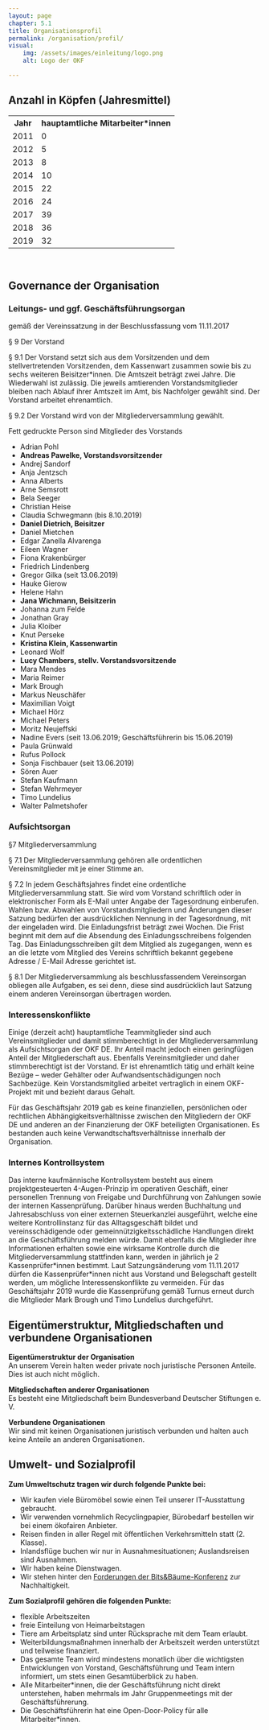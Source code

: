 ```yaml
---
layout: page
chapter: 5.1
title: Organisationsprofil
permalink: /organisation/profil/
visual:
    img: /assets/images/einleitung/logo.png
    alt: Logo der OKF

---
```



## Anzahl in Köpfen (Jahresmittel)

<table width="500">
  <tr>
    <th>Jahr</th>
    <th>hauptamtliche Mitarbeiter*innen</th>
  </tr>
  <tr>
    <td>2011</td>
    <td>0</td>
  </tr>
  <tr>
    <td>2012</td>
    <td>5</td>
  </tr>
  <tr>
    <td>2013</td>
    <td>8</td>
  </tr>
  <tr>
    <td>2014</td>
    <td>10</td>
  </tr>
  <tr>
    <td>2015</td>
    <td>22</td>
  </tr>
  <tr>
    <td>2016</td>
    <td>24</td>
  </tr>
  <tr>
    <td>2017</td>
    <td>39</td>
  </tr>
  <tr>
    <td>2018</td>
    <td>36</td>
  </tr>
  <tr>
    <td>2019</td>
    <td>32</td>
  </tr>
</table>

<br>


## Governance der Organisation


### Leitungs- und ggf. Geschäftsführungsorgan
gemäß der Vereinssatzung in der Beschlussfassung vom 11.11.2017

§ 9 Der Vorstand

§ 9.1 Der Vorstand setzt sich aus dem Vorsitzenden und dem stellvertretenden Vorsitzenden, dem Kassenwart zusammen sowie bis zu sechs weiteren Beisitzer*innen. Die Amtszeit beträgt zwei Jahre. Die Wiederwahl ist zulässig. Die jeweils amtierenden Vorstandsmitglieder bleiben nach Ablauf ihrer Amtszeit im Amt, bis Nachfolger gewählt sind. Der Vorstand arbeitet ehrenamtlich.

§ 9.2 Der Vorstand wird von der Mitgliederversammlung gewählt.

Fett gedruckte Person sind Mitglieder des Vorstands

* Adrian Pohl 
* **Andreas Pawelke, Vorstandsvorsitzender**
* Andrej Sandorf 
* Anja Jentzsch 
* Anna Alberts 
* Arne Semsrott 
* Bela Seeger 
* Christian Heise 
* Claudia Schwegmann (bis 8.10.2019) 
* **Daniel Dietrich, Beisitzer** 
* Daniel Mietchen 
* Edgar Zanella Alvarenga 
* Eileen Wagner
* Fiona Krakenbürger 
* Friedrich Lindenberg 
* Gregor Gilka (seit 13.06.2019) 
* Hauke Gierow 
* Helene Hahn 
* **Jana Wichmann, Beisitzerin**
* Johanna zum Felde 
* Jonathan Gray 
* Julia Kloiber
* Knut Perseke 
* **Kristina Klein, Kassenwartin** 
* Leonard Wolf 
* **Lucy Chambers, stellv. Vorstandsvorsitzende** 
* Mara Mendes 
* Maria Reimer 
* Mark Brough 
* Markus Neuschäfer 
* Maximilian Voigt 
* Michael Hörz 
* Michael Peters 
* Moritz Neujeffski 
* Nadine Evers (seit 13.06.2019; Geschäftsführerin bis 15.06.2019) 
* Paula Grünwald 
* Rufus Pollock 
* Sonja Fischbauer (seit 13.06.2019) 
* Sören Auer 
* Stefan Kaufmann 
* Stefan Wehrmeyer 
* Timo Lundelius 
* Walter Palmetshofer

### Aufsichtsorgan

§7 Mitgliederversammlung

§ 7.1 Der Mitgliederversammlung gehören alle ordentlichen Vereinsmitglieder mit je einer Stimme an.

§ 7.2 In jedem Geschäftsjahres findet eine ordentliche Mitgliederversammlung statt. Sie wird vom Vorstand schriftlich oder in elektronischer Form als E-Mail unter Angabe der Tagesordnung einberufen. Wahlen bzw. Abwahlen von Vorstandsmitgliedern und Änderungen dieser Satzung bedürfen der ausdrücklichen Nennung in der Tagesordnung, mit der eingeladen wird. Die Einladungsfrist beträgt zwei Wochen. Die Frist beginnt mit dem auf die Absendung des Einladungsschreibens folgenden Tag. Das Einladungsschreiben gilt dem Mitglied als zugegangen, wenn es an die letzte vom Mitglied des Vereins schriftlich bekannt gegebene Adresse / E-Mail Adresse gerichtet ist.

§ 8.1 Der Mitgliederversammlung als beschlussfassendem Vereinsorgan obliegen alle Aufgaben, es sei denn, diese sind ausdrücklich laut Satzung einem anderen Vereinsorgan übertragen worden.

### Interessenskonflikte

Einige (derzeit acht) hauptamtliche Teammitglieder sind auch Vereinsmitglieder und damit stimmberechtigt in der Mitgliederversammlung als Aufsichtsorgan der OKF DE. Ihr Anteil macht jedoch einen geringfügen Anteil der Mitgliederschaft aus. Ebenfalls Vereinsmitglieder und daher stimmberechtigt ist der Vorstand. Er ist ehrenamtlich tätig und erhält keine Bezüge – weder Gehälter oder Aufwandsentschädigungen noch Sachbezüge. Kein Vorstandsmitglied arbeitet vertraglich in einem OKF-Projekt mit und bezieht daraus Gehalt.

Für das Geschäftsjahr 2019 gab es keine finanziellen, persönlichen oder rechtlichen Abhängigkeitsverhältnisse zwischen den Mitgliedern der OKF DE und anderen an der Finanzierung der OKF beteiligten Organisationen. Es bestanden auch keine Verwandtschaftsverhältnisse innerhalb der Organisation. 

### Internes Kontrollsystem

Das interne kaufmännische Kontrollsystem besteht aus einem projektgesteuerten 4-Augen-Prinzip im operativen Geschäft, einer personellen Trennung von Freigabe und Durchführung von Zahlungen sowie der internen Kassenprüfung. Darüber hinaus werden Buchhaltung und Jahresabschluss von einer externen Steuerkanzlei ausgeführt, welche eine weitere Kontrollinstanz für das Alltagsgeschäft bildet und vereinsschädigende oder gemeinnützigkeitsschädliche Handlungen direkt an die Geschäftsführung melden würde. Damit ebenfalls die Mitglieder ihre Informationen erhalten sowie eine wirksame Kontrolle durch die Mitgliederversammlung stattfinden kann, werden in jährlich je 2 Kassenprüfer\*innen bestimmt. Laut Satzungsänderung vom 11.11.2017 dürfen die Kassenprüfer\*innen nicht aus Vorstand und Belegschaft gestellt werden, um mögliche Interessenskonflikte zu vermeiden. Für das Geschäftsjahr 2019 wurde die Kassenprüfung gemäß Turnus erneut durch die Mitglieder Mark Brough und Timo Lundelius durchgeführt. 

## Eigentümerstruktur, Mitgliedschaften und verbundene Organisationen

**Eigentümerstruktur der Organisation**<br>
An unserem Verein halten weder private noch juristische Personen Anteile. Dies ist auch nicht möglich.

**Mitgliedschaften anderer Organisationen**<br>
Es besteht eine Mitgliedschaft beim Bundesverband Deutscher Stiftungen e. V.

**Verbundene Organisationen**<br>
Wir sind mit keinen Organisationen juristisch verbunden und halten auch keine Anteile an anderen Organisationen.

## Umwelt- und Sozialprofil

**Zum Umweltschutz tragen wir durch folgende Punkte bei:**
* Wir kaufen viele Büromöbel sowie einen Teil unserer IT-Ausstattung gebraucht.
* Wir verwenden vornehmlich Recyclingpapier, Bürobedarf bestellen wir bei einem ökofairen Anbieter.
* Reisen finden in aller Regel mit öffentlichen Verkehrsmitteln statt (2. Klasse).
* Inlandsflüge buchen wir nur in Ausnahmesituationen; Auslandsreisen sind Ausnahmen.
* Wir haben keine Dienstwagen.
* Wir stehen hinter den [Forderungen der Bits&Bäume-Konferenz](https://bits-und-baeume.org/forderungen/info/de) zur Nachhaltigkeit.

**Zum Sozialprofil gehören die folgenden Punkte:**
* flexible Arbeitszeiten
* freie Einteilung von Heimarbeitstagen
* Tiere am Arbeitsplatz sind unter Rücksprache mit dem Team erlaubt.
* Weiterbildungsmaßnahmen innerhalb der Arbeitszeit werden unterstützt und teilweise finanziert.
* Das gesamte Team wird mindestens monatlich über die wichtigsten Entwicklungen von Vorstand, Geschäftsführung und Team intern informiert, um stets einen Gesamtüberblick zu haben.
* Alle Mitarbeiter\*innen, die der Geschäftsführung nicht direkt unterstehen, haben mehrmals im Jahr Gruppenmeetings mit der Geschäftsführerung.
* Die Geschäftsführerin hat eine Open-Door-Policy für alle Mitarbeiter\*innen.
